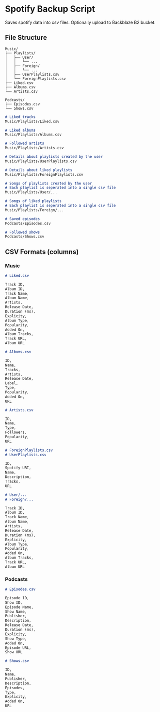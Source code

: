 # Spotify Backup Script

Saves spotify data into csv files. Optionally upload to Backblaze B2 bucket.

## File Structure
~~~
Music/
├── Playlists/
│   ├── User/
│   │   └── ...
│   ├── Foreign/
│   │   └── ...
│   ├── UserPlaylists.csv
│   └── ForeignPlaylists.csv
├── Liked.csv
├── Albums.csv
└── Artists.csv

Podcasts/
├── Episodes.csv
└── Shows.csv
~~~
~~~markdown
# Liked tracks
Music/Playlists/Liked.csv

# Liked albums
Music/Playlists/Albums.csv

# Followed artists
Music/Playlists/Artists.csv

# Details about playlists created by the user
Music/Playlists/UserPlaylists.csv

# Details about liked playlists
Music/Playlists/ForeignPlaylists.csv

# Songs of playlists created by the user
# Each playlist is seperated into a single csv file
Music/Playlists/User/...

# Songs of liked playlists
# Each playlist is seperated into a single csv file
Music/Playlists/Foreign/...
~~~
~~~markdown
# Saved episodes
Podcasts/Episodes.csv

# Followed shows
Podcasts/Shows.csv
~~~

## CSV Formats (columns)

### Music

~~~markdown
# Liked.csv

Track ID,
Album ID,
Track Name,
Album Name,
Artists,
Release Date,
Duration (ms),
Explicity,
Album Type,
Popularity,
Added On,
Album Tracks,
Track URL,
Album URL
~~~
~~~markdown
# Albums.csv

ID,
Name,
Tracks,
Artists,
Release Date,
Label,
Type,
Popularity,
Added On,
URL
~~~

~~~markdown
# Artists.csv

ID,
Name,
Type,
Followers,
Popularity,
URL
~~~
~~~markdown
# ForeignPlaylists.csv
# UserPlaylists.csv

ID,
Spotify URI,
Name,
Description,
Tracks,
URL
~~~
~~~markdown
# User/...
# Foreign/...

Track ID,
Album ID,
Track Name,
Album Name,
Artists,
Release Date,
Duration (ms),
Explicity,
Album Type,
Popularity,
Added On,
Album Tracks,
Track URL,
Album URL
~~~

### Podcasts

~~~markdown
# Episodes.csv

Episode ID,
Show ID,
Episode Name,
Show Name,
Publisher,
Description,
Release Date,
Duration (ms),
Explicity,
Show Type,
Added On,
Episode URL,
Show URL
~~~
~~~markdown
# Shows.csv

ID,
Name,
Publisher,
Description,
Episodes,
Type,
Explicity,
Added On,
URL
~~~